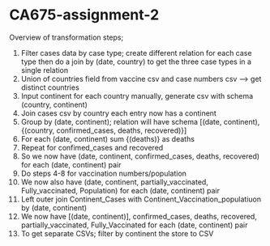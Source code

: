 # CA675-assignment-2

Overview of transformation steps;

1.	Filter cases data by case type; create different relation for each case type then do a join by (date, country) to get the three case types in a single relation
2.	Union of countries field from vaccine csv and case numbers csv --> get distinct countries
3.	Input continent for each country manually, generate csv with schema (country, continent)
4.	Join cases csv by country each entry now has a continent 
5.	Group by (date, continent); relation will have schema [(date, continent),{(country, confirmed_cases, deaths, recovered)}]
6.	For each (date, continent) sum {(deaths)} as deaths
7.	Repeat for confimed_cases and recovered
8.	So we now have (date, continent, confirmed_cases, deaths, recovered) for each (date, continent) pair
9.	Do steps 4-8 for vaccination numbers/population
10.	We now also have (date, continent, partially_vaccinated, Fully_vaccinated, Population) for each (date, continent) pair
11.	Left outer join Continent_Cases with Continent_Vaccination_populatiuon by (date, continent)
12.	We now have [(date, continent)], confirmed_cases, deaths, recovered, partially_vaccinated, Fully_Vaccinated for each (date, continent) pair
13.	To get separate CSVs; filter by continent the store to CSV
